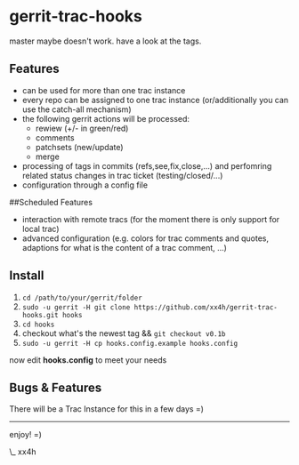 gerrit-trac-hooks
============

master maybe doesn't work.
have a look at the tags.

## Features

- can be used for more than one trac instance
- every repo can be assigned to one trac instance (or/additionally you can use the catch-all mechanism)
- the following gerrit actions will be processed:
    - rewiew (+/- in green/red)
    - comments
    - patchsets (new/update)
    - merge
- processing of tags in commits (refs,see,fix,close,…) and perfomring related status changes in trac ticket (testing/closed/...)
- configuration through a config file

##Scheduled Features

- interaction with remote tracs (for the moment there is only support for local trac)
- advanced configuration (e.g. colors for trac comments and quotes, adaptions for what is the content of a trac comment, …)


## Install
1. `cd /path/to/your/gerrit/folder`
2. `sudo -u gerrit -H git clone https://github.com/xx4h/gerrit-trac-hooks.git hooks`
3. `cd hooks`
4. checkout what's the newest tag && `git checkout v0.1b`
5. `sudo -u gerrit -H cp hooks.config.example hooks.config`

now edit **hooks.config** to meet your needs

## Bugs & Features
There will be a Trac Instance for this in a few days =)


----------------------------------------------------------------------------
enjoy! =)

\\_ xx4h
